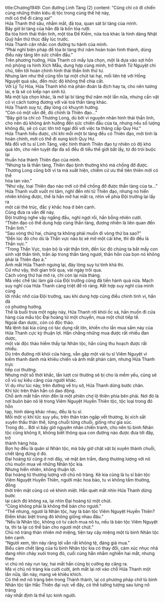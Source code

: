 title:Chương1949: Con đường Linh Tàng (2)
content:
“Cũng chỉ có đi chiến cùng những thiên kiêu dị tộc trong cùng thế hệ này,<br>mới có thể đi càng xa!”<br>Hứa Thanh thở sâu, nhắm mắt, đả tọa, quan sát bí tàng của mình.<br>Bây giờ bí tàng của hắn đã là bốn tòa rưỡi.<br>Ba tòa hình thái thần linh, một tòa Đế Kiếm, nửa toà khác là hình dáng Nhật<br>Quỹ hắn thử thúc đẩy lúc trước.<br>Hứa Thanh cân nhắc con đường tu hành của mình.<br>“Phải nghĩ biện pháp để tòa bí tàng thứ năm hoàn toàn hình thành, dùng<br>điều này tăng lên sức chiến đấu.”<br>Trên phương hướng, Hứa Thanh có mấy lựa chọn, một là dựa vào sợi hồn<br>mô phỏng ra hình Xích Mẫu, dung hợp cùng mình, trở thành Tử Nguyệt chi<br>chủ, tiến tới hoàn chỉnh hình thái thần linh thứ tư.<br>Nhưng làm như thế cũng tồn tại một chút tai hại, mối liên hệ với Hồng<br>Nguyệt quá sâu, đến mức độ không thể chia cắt.<br>Với Lý Tự Hóa, Hứa Thanh khó mà phán đoán là địch hay ta, cho nên tương<br>lai, e là sẽ có kiếp nạn sinh tử.<br>Mà một lựa chọn khác, là mở lại bí tàng thứ năm một lần nữa, nhưng cần vật<br>có vị cách tương đương với vài toà thần tàng khác.<br>Hứa Thanh suy tư, đáy lòng có khuynh hướng.<br>“Còn có một vấn đề, đó chính là Thiên đạo...”<br>“Bây giờ ta chỉ có Thương Long, dù bởi vì nguyên nhân hình thái thần linh,<br>cho nên dù không ảnh hưởng đến sức chiến đấu của ta, nhưng nếu số lượng<br>không đủ, sẽ có cực lớn trở ngại đối với việc ta thăng cấp Quy Hư.”<br>Hứa Thanh hiểu được, chỉ khi mỗi một bí tàng đều có Thiên đạo, mới tính là<br>hoàn chỉnh, mới có thể đi xung kích Quy Hư.<br>Mà đối với tu sĩ Linh Tàng, việc hình thành Thiên đạo tự nhiên có độ khó<br>quá lớn, cho nên tuyệt đại đa số đều đi tiểu thế giới bắt lấy, từ đó trói buộc lại<br>thuần hóa thành Thiên đạo của mình.<br>“Nhưng ta là thần tàng, Thiên đạo bình thường khó mà chống đỡ được.<br>Thương Long cũng bởi vì ta mà xuất hiện, chiếm cứ ưu thế tiên thiên mới có thể<br>hòa tan vào.”<br>“Như vậy, loại Thiên đạo nào mới có thể chống đỡ được thần tàng của ta...”<br>Hứa Thanh vuốt vuốt mi tâm, nghĩ đến nhi tử Thiên đạo, nhưng nó hiển<br>nhiên không được, thế là hắn mở hai mắt ra, nhìn về phía Đội trưởng lại lấy ra<br>một cái thẻ trúc, đắc ý khắc hoạ ở bên cạnh.<br>Cũng đưa ra vấn đề này.<br>Đội trưởng nghe vậy ngẩng đầu, nghĩ ngợi rồi, hắn bỗng nhiên cười.<br>“Thiên đạo có thể dung hợp cùng thần tàng, đương nhiên là liên quan đến<br>Thần linh.”<br>“Sau vòng thứ hai, chúng ta không phải muốn đi vòng thứ ba sao?”<br>“Đến lúc đó cho dù là Thần vực nào bị xé mở một cái khe, thì đó đều là<br>Thần vực.”<br>“Trong Thần Vực, toàn bộ là vật thần tính, đến lúc đó chúng ta bắt mấy con<br>sinh vật thần tính, trấn áp trong thần tàng ngươi, thần hồn của bọn nó không<br>phải là Thiên đạo à.”<br>Ánh mắt Hứa Thanh ngưng lại, đáy lòng suy tư tính khả thi.<br>Cứ như vậy, thời gian trôi qua, vài ngày trôi qua.<br>Cách vòng thứ hai mở ra, chỉ còn lại nửa tháng.<br>Mà việc chế tác làm giả của Đội trưởng cũng đã tiến hành quá nửa. Mạch<br>suy nghĩ của Hứa Thanh càng triệt để rõ ràng. Kết hợp suy nghĩ của mình cùng<br>lời nhắc nhở của Đội trưởng, sau khi dung hợp cùng điều chỉnh tinh vi, hắn đã<br>có phương hướng.<br>Thế là buổi trưa một ngày này, Hứa Thanh rời khỏi ốc xá, hắn muốn đi cửa<br>hàng của mẫu tộc Đại hoàng tử một chuyến, mua một chút tiếp tế.<br>Ngoài đan dược, còn có độc thảo.<br>Mà lệnh bài kia cũng có tác dụng rất lớn, khiến cho lần mua sắm này của<br>Hứa Thanh cực kỳ thuận lợi. Hắn chẳng những mua được rất nhiều đan dược,<br>một vài độc thảo hiếm thấy tại Nhân tộc, hắn cũng thu hoạch được rất nhiều.<br>Dù trên đường rời khỏi cửa hàng, vẫn gặp một vài tu sĩ Viêm Nguyệt vì<br>kiếm thanh danh mà khiêu chiến và ánh mắt phản cảm, nhưng Hứa Thanh trực<br>tiếp coi thường.<br>Nhưng một số thời khắc, lần lượt coi thường sẽ bị cho là mềm yếu, cũng sẽ<br>cổ vũ sự kiêu căng của người khác.<br>Ví dụ như lúc này, trên đường về trụ sở, Hứa Thanh dừng bước chân.<br>Khí tức trên thân hắn có dao động.<br>Chỗ ánh mắt hắn nhìn đến là một phiên chợ lộ thiên phía bên phải. Nơi đó là<br>nơi buôn bán nô lệ trong Viêm Nguyệt Huyền Thiên tộc, tộc loại trong đó hỗn<br>tạp, hình dáng khác nhau, đều là tu sĩ.<br>Mỗi một vị khí tức suy yếu, trên thân tràn ngập vết thương, bị xích sắt<br>xuyên thấu thân thể, từng chuỗi từng chuỗi, giống như gia súc.<br>Trong đó... Bởi vì bây giờ nguyên nhân chiến tranh, cho nên tù binh Nhân<br>tộc cũng không ít, không biết thông qua con đường nào được đưa tới đây, trở<br>thành hàng hóa.<br>Bọn họ đều là quân sĩ Nhân tộc, mà bây giờ chật vật bị xuyên thành chuỗi,<br>chết lặng đứng ở đó.<br>Đại hoàng tử cũng ở nơi đây, vẻ mặt âm trầm, đang thương lượng với nô<br>chủ muốn mua về những Nhân tộc kia.<br>Nhưng hiển nhiên, không thuận lợi.<br>Đại hoàng tử thương lượng với chủ nô tràng. Kẻ kia cũng là tu sĩ bản tộc<br>Viêm Nguyệt Huyền Thiên, người mặc hoa bào, tu vi không tầm thường, đồng<br>thời trên mặt cũng có vẻ khinh miệt. Hắn quét mắt nhìn Hứa Thanh dừng bước<br>lại cách đó không xa, lại nhìn Đại hoàng tử một chút.<br>“Cũng không phải là không thể bán cho ngươi.”<br>“Thế nhưng, ngươi là Nhân tộc, hay là bản tộc Viêm Nguyệt Huyền Thiên?<br>Điểm khác biệt trong đó không giống nhau đâu.”<br>“Nếu là Nhân tộc, không có tư cách mua nô tu, nếu là bản tộc Viêm Nguyệt<br>ta, thì ta lại có thể bán cho ngươi một chút.”<br>Chủ nô tràng thản nhiên mở miệng, tiện tay cậy miệng một tù binh Nhân tộc<br>bên cạnh.<br>“Ngươi xem, tên này răng lợi vẫn rất không tệ, đáng giá mua.”<br>Biểu cảm chết lặng của tù binh Nhân tộc kia có thay đổi, cảm xúc nhục nhã<br>đang nhìn chảy xuôi trong đó, cuối cùng hắn nhắm nghiền hai mắt, nhưng theo<br>vị chủ nô này run tay, hai mắt hắn cũng bị cưỡng ép căng ra.<br>Mà vị chủ nô tràng kia cười cười, ánh mắt lại rơi vào chỗ Hứa Thanh một<br>lần nữa, lần này, mang vẻ khiêu khích.<br>Có thể mở nô tràng bên trong Thánh thành, lại có phương pháp chở tù binh<br>Nhân tộc tận Hắc Thiên đại vực về đây, có thể tưởng tượng sau lưng nô tràng<br>này nhất định là thế lực kinh người.
